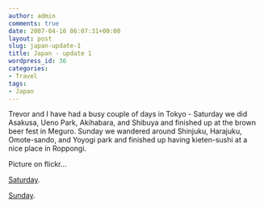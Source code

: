 ```yaml
---
author: admin
comments: true
date: 2007-04-16 06:07:31+00:00
layout: post
slug: japan-update-1
title: Japan - update 1
wordpress_id: 36
categories:
- Travel
tags:
- Japan
---
```


Trevor and I have had a busy couple of days in Tokyo - Saturday we did Asakusa, Ueno Park, Akihabara, and Shibuya and finished up at the brown beer fest in Meguro. Sunday we wandered around Shinjuku, Harajuku, Omote-sando, and Yoyogi park and finished up having kieten-sushi at a nice place in Roppongi.  

Picture on flickr...  

[Saturday](http://www.flickr.com/photos/alex_rose/sets/72157600080631976/).  

[Sunday](http://www.flickr.com/photos/alex_rose/sets/72157600080477207/).
